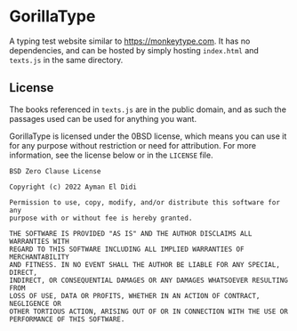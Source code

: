 GorillaType
===========

A typing test website similar to <https://monkeytype.com>. It has no
dependencies, and can be hosted by simply hosting `index.html` and `texts.js`
in the same directory.

License
-------

The books referenced in `texts.js` are in the public domain, and as such the
passages used can be used for anything you want.

GorillaType is licensed under the 0BSD license, which means you can use it for
any purpose without restriction or need for attribution. For more information,
see the license below or in the `LICENSE` file.

```
BSD Zero Clause License

Copyright (c) 2022 Ayman El Didi

Permission to use, copy, modify, and/or distribute this software for any
purpose with or without fee is hereby granted.

THE SOFTWARE IS PROVIDED "AS IS" AND THE AUTHOR DISCLAIMS ALL WARRANTIES WITH
REGARD TO THIS SOFTWARE INCLUDING ALL IMPLIED WARRANTIES OF MERCHANTABILITY
AND FITNESS. IN NO EVENT SHALL THE AUTHOR BE LIABLE FOR ANY SPECIAL, DIRECT,
INDIRECT, OR CONSEQUENTIAL DAMAGES OR ANY DAMAGES WHATSOEVER RESULTING FROM
LOSS OF USE, DATA OR PROFITS, WHETHER IN AN ACTION OF CONTRACT, NEGLIGENCE OR
OTHER TORTIOUS ACTION, ARISING OUT OF OR IN CONNECTION WITH THE USE OR
PERFORMANCE OF THIS SOFTWARE.
```
